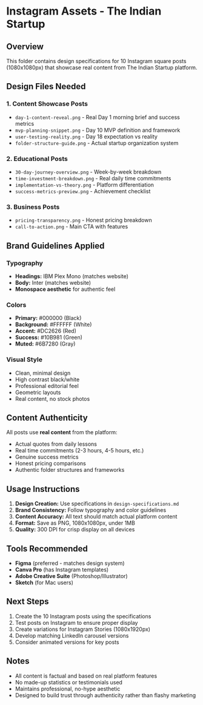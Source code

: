 # Instagram Assets - The Indian Startup

## Overview
This folder contains design specifications for 10 Instagram square posts (1080x1080px) that showcase real content from The Indian Startup platform.

## Design Files Needed

### 1. Content Showcase Posts
- `day-1-content-reveal.png` - Real Day 1 morning brief and success metrics
- `mvp-planning-snippet.png` - Day 10 MVP definition and framework
- `user-testing-reality.png` - Day 18 expectation vs reality
- `folder-structure-guide.png` - Actual startup organization system

### 2. Educational Posts  
- `30-day-journey-overview.png` - Week-by-week breakdown
- `time-investment-breakdown.png` - Real daily time commitments
- `implementation-vs-theory.png` - Platform differentiation
- `success-metrics-preview.png` - Achievement checklist

### 3. Business Posts
- `pricing-transparency.png` - Honest pricing breakdown
- `call-to-action.png` - Main CTA with features

## Brand Guidelines Applied

### Typography
- **Headings:** IBM Plex Mono (matches website)
- **Body:** Inter (matches website)
- **Monospace aesthetic** for authentic feel

### Colors
- **Primary:** #000000 (Black)
- **Background:** #FFFFFF (White)  
- **Accent:** #DC2626 (Red)
- **Success:** #10B981 (Green)
- **Muted:** #6B7280 (Gray)

### Visual Style
- Clean, minimal design
- High contrast black/white
- Professional editorial feel
- Geometric layouts
- Real content, no stock photos

## Content Authenticity

All posts use **real content** from the platform:
- Actual quotes from daily lessons
- Real time commitments (2-3 hours, 4-5 hours, etc.)
- Genuine success metrics
- Honest pricing comparisons
- Authentic folder structures and frameworks

## Usage Instructions

1. **Design Creation:** Use specifications in `design-specifications.md`
2. **Brand Consistency:** Follow typography and color guidelines
3. **Content Accuracy:** All text should match actual platform content
4. **Format:** Save as PNG, 1080x1080px, under 1MB
5. **Quality:** 300 DPI for crisp display on all devices

## Tools Recommended

- **Figma** (preferred - matches design system)
- **Canva Pro** (has Instagram templates)
- **Adobe Creative Suite** (Photoshop/Illustrator)
- **Sketch** (for Mac users)

## Next Steps

1. Create the 10 Instagram posts using the specifications
2. Test posts on Instagram to ensure proper display
3. Create variations for Instagram Stories (1080x1920px)
4. Develop matching LinkedIn carousel versions
5. Consider animated versions for key posts

## Notes

- All content is factual and based on real platform features
- No made-up statistics or testimonials used
- Maintains professional, no-hype aesthetic
- Designed to build trust through authenticity rather than flashy marketing